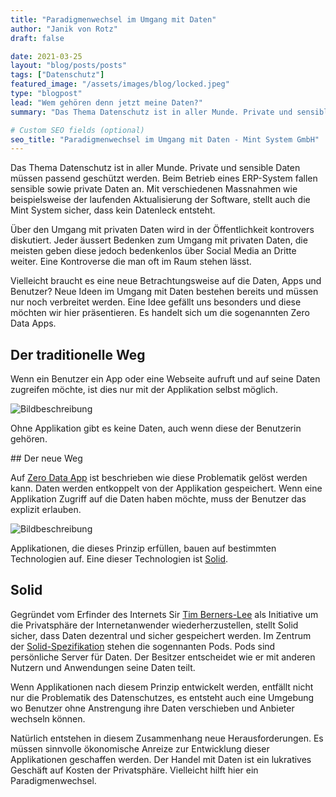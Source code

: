 ```yaml
---
title: "Paradigmenwechsel im Umgang mit Daten"
author: "Janik von Rotz"
draft: false

date: 2021-03-25
layout: "blog/posts/posts"
tags: ["Datenschutz"]
featured_image: "/assets/images/blog/locked.jpeg"
type: "blogpost"
lead: "Wem gehören denn jetzt meine Daten?"
summary: "Das Thema Datenschutz ist in aller Munde. Private und sensible Daten müssen passend geschützt werden. Beim Betrieb eines ERP-System fallen sensible sowie private Daten an. Mit verschiedenen Massnahmen..."

# Custom SEO fields (optional)
seo_title: "Paradigmenwechsel im Umgang mit Daten - Mint System GmbH"
---
```

Das Thema Datenschutz ist in aller Munde. Private und sensible Daten müssen passend geschützt werden. Beim Betrieb eines ERP-System fallen sensible sowie private Daten an. Mit verschiedenen Massnahmen wie beispielsweise der laufenden Aktualisierung der Software, stellt auch die Mint System sicher, dass kein Datenleck entsteht.


Über den Umgang mit privaten Daten wird in der Öffentlichkeit kontrovers diskutiert. Jeder äussert Bedenken zum Umgang mit privaten Daten, die meisten geben diese jedoch bedenkenlos über Social Media an Dritte weiter. Eine Kontroverse die man oft im Raum stehen lässt.

Vielleicht braucht es eine neue Betrachtungsweise auf die Daten, Apps und Benutzer? Neue Ideen im Umgang mit Daten bestehen bereits und müssen nur noch verbreitet werden. Eine Idee gefällt uns besonders und diese möchten wir hier präsentieren. Es handelt sich um die sogenannten Zero Data Apps.


## Der traditionelle Weg

Wenn ein Benutzer ein App oder eine Webseite aufruft und auf seine Daten zugreifen möchte, ist dies nur mit der Applikation selbst möglich.

![Bildbeschreibung](/assets/images/blog/you-app-data.png)

Ohne Applikation gibt es keine Daten, auch wenn diese der Benutzerin gehören.


## Der neue Weg

Auf [Zero Data App](https://0data.app/) ist beschrieben wie diese Problematik gelöst werden kann. Daten werden entkoppelt von der Applikation gespeichert. Wenn eine Applikation Zugriff auf die Daten haben möchte, muss der Benutzer das explizit erlauben.

![Bildbeschreibung](/assets/images/blog/data-you-app.png)

Applikationen, die dieses Prinzip erfüllen, bauen auf bestimmten Technologien auf. Eine dieser Technologien ist [Solid](https://solidproject.org/).


## Solid
Gegründet vom Erfinder des Internets Sir [Tim Berners-Lee](https://en.wikipedia.org/wiki/Tim_Berners-Lee) als Initiative um die Privatsphäre der Internetanwender wiederherzustellen, stellt Solid sicher, dass Daten dezentral und sicher gespeichert werden. Im Zentrum der [Solid-Spezifikation](https://solidproject.org/TR/protocol) stehen die sogennanten Pods. Pods sind persönliche Server für Daten. Der Besitzer entscheidet wie er mit anderen Nutzern und Anwendungen seine Daten teilt.

Wenn Applikationen nach diesem Prinzip entwickelt werden, entfällt nicht nur die Problematik des Datenschutzes, es entsteht auch eine Umgebung wo Benutzer ohne Anstrengung ihre Daten verschieben und Anbieter wechseln können.

Natürlich entstehen in diesem Zusammenhang neue Herausforderungen. Es müssen sinnvolle ökonomische Anreize zur Entwicklung dieser Applikationen geschaffen werden. Der Handel mit Daten ist ein lukratives Geschäft auf Kosten der Privatsphäre. Vielleicht hilft hier ein Paradigmenwechsel.

